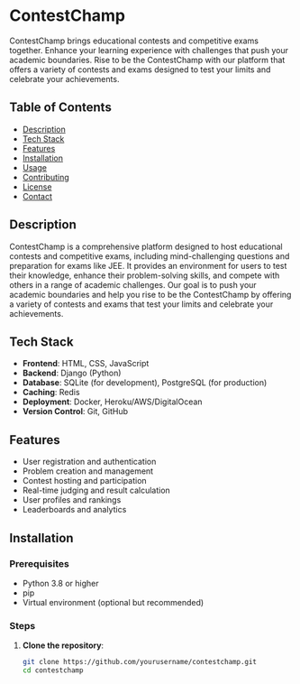 # ContestChamp

ContestChamp brings educational contests and competitive exams together. Enhance your learning experience with challenges that push your academic boundaries. Rise to be the ContestChamp with our platform that offers a variety of contests and exams designed to test your limits and celebrate your achievements.

## Table of Contents

- [Description](#description)
- [Tech Stack](#tech-stack)
- [Features](#features)
- [Installation](#installation)
- [Usage](#usage)
- [Contributing](#contributing)
- [License](#license)
- [Contact](#contact)

## Description

ContestChamp is a comprehensive platform designed to host educational contests and competitive exams, including mind-challenging questions and preparation for exams like JEE. It provides an environment for users to test their knowledge, enhance their problem-solving skills, and compete with others in a range of academic challenges. Our goal is to push your academic boundaries and help you rise to be the ContestChamp by offering a variety of contests and exams that test your limits and celebrate your achievements.

## Tech Stack

- **Frontend**: HTML, CSS, JavaScript
- **Backend**: Django (Python)
- **Database**: SQLite (for development), PostgreSQL (for production)
- **Caching**: Redis
- **Deployment**: Docker, Heroku/AWS/DigitalOcean
- **Version Control**: Git, GitHub

## Features

- User registration and authentication
- Problem creation and management
- Contest hosting and participation
- Real-time judging and result calculation
- User profiles and rankings
- Leaderboards and analytics

## Installation

### Prerequisites

- Python 3.8 or higher
- pip
- Virtual environment (optional but recommended)

### Steps

1. **Clone the repository**:
   ```sh
   git clone https://github.com/yourusername/contestchamp.git
   cd contestchamp
